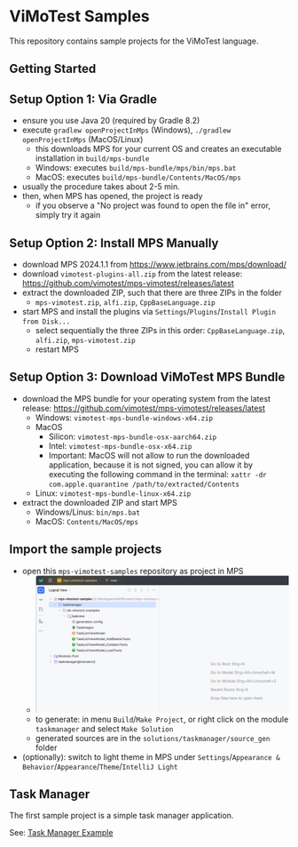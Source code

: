 # ViMoTest Samples

This repository contains sample projects for the ViMoTest language.

## Getting Started

## Setup Option 1: Via Gradle

* ensure you use Java 20 (required by Gradle 8.2)
* execute `gradlew openProjectInMps` (Windows), `./gradlew openProjectInMps` (MacOS/Linux)
  * this downloads MPS for your current OS and creates an executable installation in `build/mps-bundle`
  * Windows: executes `build/mps-bundle/mps/bin/mps.bat`
  * MacOS: executes `build/mps-bundle/Contents/MacOS/mps`
* usually the procedure takes about 2-5 min.
* then, when MPS has opened, the project is ready
  * if you observe a "No project was found to open the file in" error, simply try it again

## Setup Option 2: Install MPS Manually

* download MPS 2024.1.1 from https://www.jetbrains.com/mps/download/
* download `vimotest-plugins-all.zip` from the latest release: https://github.com/vimotest/mps-vimotest/releases/latest
* extract the downloaded ZIP, such that there are three ZIPs in the folder
  * `mps-vimotest.zip`, `alfi.zip`, `CppBaseLanguage.zip`
* start MPS and install the plugins via `Settings`/`Plugins`/`Install Plugin from Disk...`
  * select sequentially the three ZIPs in this order: `CppBaseLanguage.zip`, `alfi.zip`, `mps-vimotest.zip`
  * restart MPS

## Setup Option 3: Download ViMoTest MPS Bundle

* download the MPS bundle for your operating system from the latest release: https://github.com/vimotest/mps-vimotest/releases/latest
  * Windows: `vimotest-mps-bundle-windows-x64.zip`
  * MacOS
    * Silicon: `vimotest-mps-bundle-osx-aarch64.zip`
    * Intel: `vimotest-mps-bundle-osx-x64.zip`
    * Important: MacOS will not allow to run the downloaded application, because it is not signed, you can allow it by executing the following command in the terminal: `xattr -dr com.apple.quarantine /path/to/extracted/Contents`
  * Linux: `vimotest-mps-bundle-linux-x64.zip`
* extract the downloaded ZIP and start MPS
  * Windows/Linus: `bin/mps.bat`
  * MacOS: `Contents/MacOS/mps`

## Import the sample projects

* open this `mps-vimotest-samples` repository as project in MPS
  * ![mps-vimotest-samples-project.png](screenshots/mps-vimotest-samples-project.png)
  * to generate: in menu `Build`/`Make Project`, or right click on the module `taskmanager` and select `Make Solution`
  * generated sources are in the `solutions/taskmanager/source_gen` folder
* (optionally): switch to light theme in MPS under `Settings`/`Appearance & Behavior`/`Appearance`/`Theme`/`IntelliJ Light`

## Task Manager

The first sample project is a simple task manager application.

See: [Task Manager Example](taskmanager/Readme.md)
